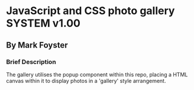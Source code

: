 # JavaScript and CSS photo gallery SYSTEM v1.00
## By Mark Foyster

### Brief Description

The gallery utilises the popup component within this repo, placing a HTML canvas within it to display photos in a 'gallery' style arrangement.